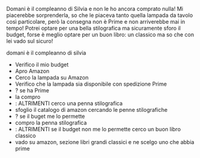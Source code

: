 Domani è il compleanno di Silvia e non le ho ancora comprato nulla! Mi piacerebbe sorprenderla, so che le piaceva tanto quella lampada da tavolo così particolare, però la consegna non è Prime e non arriverebbe mai in tempo! Potrei optare per una bella stilografica ma sicuramente sforo il budget, forse è meglio optare per un buon libro: un classico ma so che con lei vado sul sicuro!


domani è il compleanno di silvia
- Verifico il mio budget
- Apro Amazon
- Cerco la lampada su Amazon
- Verifico che la lampada sia disponibile con spedizione Prime
- ? se ha Prime
- la compro
- : ALTRIMENTI cerco una penna stilografica
- sfoglio il catalogo di amazon cercando le penne stilografiche
- ? se il buget me lo permette 
- compro la penna stilografica
- : ALTRIMENTI se il budget non me lo permette cerco un buon libro classico
- vado su amazon, sezione libri grandi classici e ne scelgo uno che abbia prime

